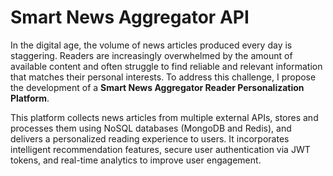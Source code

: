 # Smart News Aggregator API

In the digital age, the volume of news articles produced every day is staggering.
Readers are increasingly overwhelmed by the amount of available content and often struggle to find reliable
and relevant information that matches their personal interests.
To address this challenge, I propose the development of a **Smart News Aggregator Reader Personalization Platform**.

This platform collects news articles from multiple external APIs, stores and processes them using NoSQL databases (MongoDB and Redis),
and delivers a personalized reading experience to users.
It incorporates intelligent recommendation features, secure user authentication via JWT tokens, and real-time analytics to improve user engagement.




